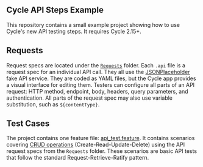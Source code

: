 ## Cycle API Steps Example

This repository contains a small example project showing how to use Cycle's new API testing steps.
It requires Cycle 2.15+.


## Requests

Request specs are located under the [`Requests`](Requests) folder.
Each `.api` file is a request spec for an individual API call.
They all use the [JSONPlaceholder](https://jsonplaceholder.typicode.com/) fake API service.
They are coded as YAML files, but the Cycle app provides a visual interface for editing them.
Testers can configure all parts of an API request: HTTP method, endpoint, body, headers, query parameters, and authentication.
All parts of the request spec may also use variable substitution, such as `${contentType}`.


## Test Cases

The project contains one feature file: [api_test.feature](Test%20Cases/api_test.feature).
It contains scenarios covering [CRUD operations](https://en.wikipedia.org/wiki/Create,_read,_update_and_delete) (Create-Read-Update-Delete)
using the API request specs from the `Requests` folder.
These scenarios are basic API tests that follow the standard Request-Retrieve-Ratify pattern.
